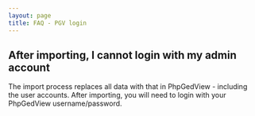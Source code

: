 ```yaml
---
layout: page
title: FAQ - PGV login
---
```


## After importing, I cannot login with my admin account

The import process replaces all data with that in PhpGedView - including the user accounts.  After importing, you will need to login with your PhpGedView username/password.
